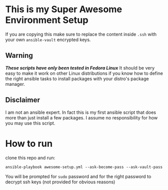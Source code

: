 # This is my Super Awesome Environment Setup

If you are copying this make sure to replace the content inside `.ssh` with your own `ansible-vault` encrypted keys.

## Warning

***These scripts have only been tested in Fedora Linux***
It should be very easy to make it work on other Linux distributions if you know how to define the right ansible tasks
to install packages with your distro's package manager.

## Disclaimer

I am not an ansible expert. In fact this is my first ansible script that does more than just install a few packages.
I assume no responsibility for how you may use this script.

# How to run

clone this repo and run:

`ansible-playbook awesome-setup.yml --ask-become-pass --ask-vault-pass`

You will be prompted for `sudo` password and for the right password to decrypt ssh keys (not provided for obvious reasons)

